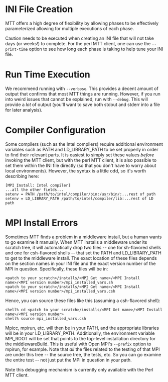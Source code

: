 # INI File Creation
MTT offers a high degree of flexibility by allowing phases to be effectively parameterized allowing for multiple executions of each phase.

Caution needs to be executed when creating an INI file that will not take days (or weeks!) to complete.  For the perl MTT client, one can use the ```--print-time``` option to see how long each phase is taking to help tune your INI file.

# Run Time Execution
We recommend running with  `--verbose`. This provides a decent amount of output that confirms that most MTT things are running. However, if you run into weird issues that cannot be explained, run with  `--debug`. This will provide a  _lot_  of output (you'll want to save both stdout and stderr into a file for later analysis).

# Compiler Configuration
Some compilers (such as the Intel compilers) require additional environment variables such as PATH and LD_LIBRARY_PATH to be set properly in order to find their relevant parts. It is easiest to simply set these values  _before_  invoking the MTT client, but with the perl MTT client, it is also possible to set them within the INI file directly (so that you don't have to worry about local environments). However, the syntax is a little odd, so it's worth describing here:
```
[MPI Install: Intel compiler]
...all the other fields...
setenv = PATH /path/to/intel/compiler/bin:/usr/bin/:...rest of path
setenv = LD_LIBRARY_PATH /path/to/intel/compiler/lib:...rest of LD path
```

# MPI Install Errors
Sometimes MTT finds a problem in a middleware install, but a human wants to go examine it manually. When MTT installs a middleware under its scratch tree, it will automatically drop two files -- one for sh-flavored shells and one for csh-flavored shells -- that set the PATH and LD_LIBRARY_PATH to get to the middleware install. The exact location of these files depends on the section names in your INI file and the exact version number of the MPI in question. Specifically, these files will be in:
```
<patch to your scratch>/installs/<MPI Get name>/<MPI Install name>/<MPI version number>/mpi_installed_vars.sh
<patch to your scratch>/installs/<MPI Get name>/<MPI Install name>/<MPI version number>/mpi_installed_vars.csh
```

Hence, you can source these files like this (assuming a csh-flavored shell):
```
shell% cd <patch to your scratch>/installs/<MPI Get name>/<MPI Install name>/<MPI version number>
shell% source mpi_installed_vars.csh
```

Mpicc, mpirun, etc. will then be in your PATH, and the appropriate libraries will be in your LD_LIBRARY_PATH. Additionally, the environment variable MPI_ROOT will be set that points to the top-level installation directory for the middlewareBuild. This is useful with Open MPI's ```--prefix``` option to mpirun, for example. Note that  _all_  the files related to the testing of that MPI are under this tree -- the source tree, the tests, etc. So you can go examine the entire test -- not just put the MPI in question in your path.

Note this debugging mechanism is currently only available with the Perl MTT client.
